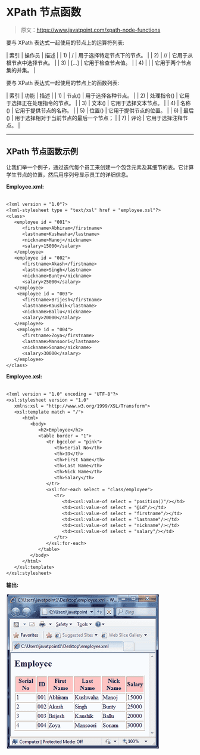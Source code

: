 # XPath 节点函数

> 原文：<https://www.javatpoint.com/xpath-node-functions>

要与 XPath 表达式一起使用的节点上的运算符列表:

| 索引 | 操作员 | 描述 |
| 1) | / | 用于选择特定节点下的节点。 |
| 2) | // | 它用于从根节点中选择节点。 |
| 3) | [...] | 它用于检查节点值。 |
| 4) | &#124; | 它用于两个节点集的并集。 |

要与 XPath 表达式一起使用的节点上的函数列表:

| 索引 | 功能 | 描述 |
| 1) | 节点() | 用于选择各种节点。 |
| 2) | 处理指令() | 它用于选择正在处理指令的节点。 |
| 3) | 文本() | 它用于选择文本节点。 |
| 4) | 名称() | 它用于提供节点的名称。 |
| 5) | 位置() | 它用于提供节点的位置。 |
| 6) | 最后() | 用于选择相对于当前节点的最后一个节点； |
| 7) | 评论 | 它用于选择注释节点。 |

* * *

## XPath 节点函数示例

让我们举一个例子，通过迭代每个员工来创建一个包含<employee>元素及其细节的表。它计算学生节点的位置，然后用序列号显示员工的详细信息。</employee>

**Employee.xml:**

```

<?xml version = "1.0"?>
<?xml-stylesheet type = "text/xsl" href = "employee.xsl"?>
<class>
   <employee id = "001">
      <firstname>Abhiram</firstname>
      <lastname>Kushwaha</lastname>
      <nickname>Manoj</nickname>
      <salary>15000</salary>
   </employee>
   <employee id = "002">
      <firstname>Akash</firstname>
      <lastname>Singh</lastname>
      <nickname>Bunty</nickname>
      <salary>25000</salary>
   </employee>
    <employee id = "003">
      <firstname>Brijesh</firstname>
      <lastname>Kaushik</lastname>
      <nickname>Ballu</nickname>
      <salary>20000</salary>
   </employee>
    <employee id = "004">
      <firstname>Zoya</firstname>
      <lastname>Mansoori</lastname>
      <nickname>Sonam</nickname>
      <salary>30000</salary>
   </employee>
</class>

```

**Employee.xsl:**

```

<?xml version = "1.0" encoding = "UTF-8"?>
<xsl:stylesheet version = "1.0"
   xmlns:xsl = "http://www.w3.org/1999/XSL/Transform">  
   <xsl:template match = "/">
      <html>
         <body>
            <h2>Employee</h2>		
            <table border = "1">
               <tr bgcolor = "pink">
                  <th>Serial No</th>
                  <th>ID</th>
                  <th>First Name</th>
                  <th>Last Name</th>
                  <th>Nick Name</th>
                  <th>Salary</th>	  
               </tr>					 
               <xsl:for-each select = "class/employee">
                  <tr>
                     <td><xsl:value-of select = "position()"/></td>
                     <td><xsl:value-of select = "@id"/></td>
                     <td><xsl:value-of select = "firstname"/></td>
                     <td><xsl:value-of select = "lastname"/></td>
                     <td><xsl:value-of select = "nickname"/></td>
                     <td><xsl:value-of select = "salary"/></td>	 
                  </tr>	
               </xsl:for-each>					
            </table>
         </body>
      </html>
   </xsl:template>
</xsl:stylesheet>

```

**输出:**

![XPATH Nodes function 1](img/4e33cb2c55f30e298bb13052f1009d2c.png)